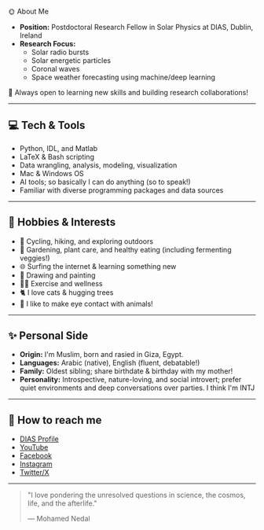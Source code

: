 🌞 About Me

- **Position:** Postdoctoral Research Fellow in Solar Physics at DIAS, Dublin, Ireland  
- **Research Focus:**  
  - Solar radio bursts  
  - Solar energetic particles  
  - Coronal waves
  - Space weather forecasting using machine/deep learning

🤝 Always open to learning new skills and building research collaborations!

---

## 💻 Tech & Tools

  - Python, IDL, and Matlab
  - LaTeX & Bash scripting
  - Data wrangling, analysis, modeling, visualization
  - Mac & Windows OS
  - AI tools; so basically I can do anything (so to speak!)
  - Familiar with diverse programming packages and data sources

---

## 🌱 Hobbies & Interests

- 🚴 Cycling, hiking, and exploring outdoors
- 🌱 Gardening, plant care, and healthy eating (including fermenting veggies!)
- 🌐 Surfing the internet & learning something new
- 🎨 Drawing and painting
- 🏋️‍♂️ Exercise and wellness
- 🐈 I love cats & hugging trees
- 🐾 I like to make eye contact with animals!

---

## ✨ Personal Side

- **Origin:** I'm Muslim, born and rasied in Giza, Egypt.
- **Languages:** Arabic (native), English (fluent, debatable!)
- **Family:** Oldest sibling; share birthdate & birthday with my mother!
- **Personality:** Introspective, nature-loving, and social introvert; prefer quiet environments and deep conversations over parties. I think I'm INTJ

---

## 🔗 How to reach me

- [DIAS Profile](https://www.dias.ie/2024/04/02/mohamed-nedal/)
- [YouTube](https://www.youtube.com/@mnedal)
- [Facebook](https://www.facebook.com/Mohamed101001)
- [Instagram](https://www.instagram.com/mnedalsol)
- [Twitter/X](https://twitter.com/Mohamed101001)

---

> "I love pondering the unresolved questions in science, the cosmos, life, and the afterlife."
>
> — Mohamed Nedal

<!--
---

![Profile Banner](https://user-images.githubusercontent.com/placeholder/banner.png)
-->
